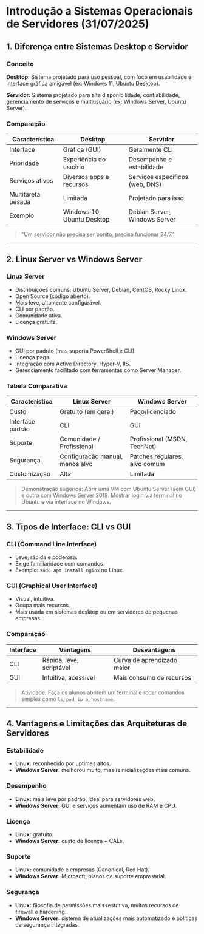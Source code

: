 # Introdução a Sistemas Operacionais de Servidores (31/07/2025)

## 1. Diferença entre Sistemas Desktop e Servidor

### Conceito

**Desktop:** Sistema projetado para uso pessoal, com foco em usabilidade e interface gráfica amigável (ex: Windows 11, Ubuntu Desktop).

**Servidor:** Sistema projetado para alta disponibilidade, confiabilidade, gerenciamento de serviços e multiusuário (ex: Windows Server, Ubuntu Server).

### Comparação

| Característica       | Desktop                    | Servidor                          |
|----------------------|----------------------------|-----------------------------------|
| Interface            | Gráfica (GUI)              | Geralmente CLI                    |
| Prioridade           | Experiência do usuário     | Desempenho e estabilidade         |
| Serviços ativos      | Diversos apps e recursos   | Serviços específicos (web, DNS)   |
| Multitarefa pesada   | Limitada                   | Projetado para isso               |
| Exemplo              | Windows 10, Ubuntu Desktop | Debian Server, Windows Server     |

> "Um servidor não precisa ser bonito, precisa funcionar 24/7."

---

## 2. Linux Server vs Windows Server

### Linux Server

- Distribuições comuns: Ubuntu Server, Debian, CentOS, Rocky Linux.
- Open Source (código aberto).
- Mais leve, altamente configurável.
- CLI por padrão.
- Comunidade ativa.
- Licença gratuita.

### Windows Server

- GUI por padrão (mas suporta PowerShell e CLI).
- Licença paga.
- Integração com Active Directory, Hyper-V, IIS.
- Gerenciamento facilitado com ferramentas como Server Manager.

### Tabela Comparativa

| Característica      | Linux Server              | Windows Server                    |
|---------------------|---------------------------|-----------------------------------|
| Custo               | Gratuito (em geral)       | Pago/licenciado                   |
| Interface padrão    | CLI                       | GUI                               |
| Suporte             | Comunidade / Profissional | Profissional (MSDN, TechNet)      |
| Segurança           | Configuração manual, menos alvo | Patches regulares, alvo comum |
| Customização        | Alta                      | Limitada                          |

> Demonstração sugerida: Abrir uma VM com Ubuntu Server (sem GUI) e outra com Windows Server 2019. Mostrar login via terminal no Ubuntu e via interface no Windows.

---

## 3. Tipos de Interface: CLI vs GUI

### CLI (Command Line Interface)

- Leve, rápida e poderosa.
- Exige familiaridade com comandos.
- Exemplo: `sudo apt install nginx` no Linux.

### GUI (Graphical User Interface)

- Visual, intuitiva.
- Ocupa mais recursos.
- Mais usada em sistemas desktop ou em servidores de pequenas empresas.

### Comparação

| Interface | Vantagens                  | Desvantagens                 |
|-----------|----------------------------|------------------------------|
| CLI       | Rápida, leve, scriptável   | Curva de aprendizado maior   |
| GUI       | Intuitiva, acessível       | Mais consumo de recursos     |

> Atividade: Faça os alunos abrirem um terminal e rodar comandos simples como `ls`, `pwd`, `ip a`, `hostname`.

---

## 4. Vantagens e Limitações das Arquiteturas de Servidores

### Estabilidade

- **Linux:** reconhecido por uptimes altos.
- **Windows Server:** melhorou muito, mas reinicializações mais comuns.

### Desempenho

- **Linux:** mais leve por padrão, ideal para servidores web.
- **Windows Server:** GUI e serviços aumentam uso de RAM e CPU.

### Licença

- **Linux:** gratuito.
- **Windows Server:** custo de licença + CALs.

### Suporte

- **Linux:** comunidade e empresas (Canonical, Red Hat).
- **Windows Server:** Microsoft, planos de suporte empresarial.

### Segurança

- **Linux:** filosofia de permissões mais restritiva, muitos recursos de firewall e hardening.
- **Windows Server:** sistema de atualizações mais automatizado e políticas de segurança integradas.


